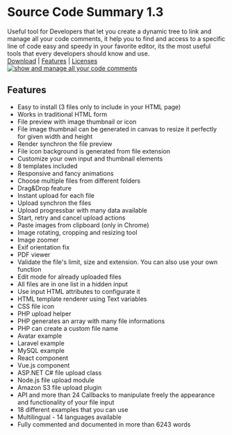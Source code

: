 # Source Code Summary 1.3
Useful tool for Developers that let you create a dynamic tree to link and manage all your code comments, it help you to find and access to a specific line of code easy and speedy in your favorite editor, its the most useful tools that every developers should know and use.
<br>
[Download](https://askdesigngroup.com/scsummary) | [Features](https://askdesigngroup.com/scsummary/#features) | [Licenses](https://askdesigngroup.com/scsummary/#download) 
<br>
<a href="https://askdesigngroup.com/scsummary"><img src="https://askdesigngroup.com/scsummary/productivity/images/scsummary.png" alt="show and manage all your code comments"></a>


Features
-------
<ul>
  <li>Easy to install (3 files only to include in your HTML page)</li>
  <li>Works in traditional HTML form</li>
  <li>File preview with image thumbnail or icon</li>
  <li>File image thumbnail can be generated in canvas to resize it perfectly for given width and height</li>
  <li>Render synchron the file preview</li>
  <li>File icon background is generated from file extension</li>
  <li>Customize your own input and thumbnail elements</li>
  <li>8 templates included</li>
  <li>Responsive and fancy animations</li>
  <li>Choose multiple files from different folders</li>
  <li>Drag&amp;Drop feature</li>
  <li>Instant upload for each file</li>
  <li>Upload synchron the files</li>
  <li>Upload progressbar with many data available</li>
  <li>Start, retry and cancel upload actions</li>
  <li>Paste images from clipboard (only in Chrome)</li>
  <li>Image rotating, cropping and resizing tool</li>
  <li>Image zoomer</li>
  <li>Exif orientation fix</li>
  <li>PDF viewer</li>
  <li>Validate the file's limit, size and extension. You can also use your own function</li>
  <li>Edit mode for already uploaded files</li>
  <li>All files are in one list in a hidden input</li>
  <li>Use input HTML attributes to configurate it</li>
  <li>HTML template renderer using Text variables</li>
  <li>CSS file icon</li>
  <li>PHP upload helper</li>
  <li>PHP generates an array with many file informations</li>
  <li>PHP can create a custom file name</li>
  <li>Avatar example</li>
  <li>Laravel example</li>
  <li>MySQL example</li>
  <li>React component</li>
  <li>Vue.js component</li>
  <li>ASP.NET C# file upload class</li>
  <li>Node.js file upload module</li>
  <li>Amazon S3 file upload plugin</li>
  <li>API and more than 24 Callbacks to manipulate freely the appearance and functionality of your file input</li>
  <li>18 different examples that you can use</li>
  <li>Multilingual - 14 languages available</li>
  <li>Fully commented and documented in more than 6243 words</li>
</ul>
